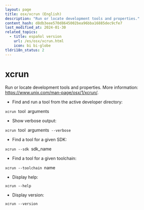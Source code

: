 ```yaml
---
layout: page
title: osx/xcrun (English)
description: "Run or locate development tools and properties."
content_hash: d8db3eee570d8645002bea96bba16885dec9cfe7
last_modified_at: 2024-01-30
related_topics:
  - title: español version
    url: /es/osx/xcrun.html
    icon: bi bi-globe
tldri18n_status: 2
---
```

# xcrun

Run or locate development tools and properties.
More information: <https://www.unix.com/man-page/osx/1/xcrun/>.

- Find and run a tool from the active developer directory:

`xcrun `<span class="tldr-var badge badge-pill bg-dark-lm bg-white-dm text-white-lm text-dark-dm font-weight-bold">tool</span>` `<span class="tldr-var badge badge-pill bg-dark-lm bg-white-dm text-white-lm text-dark-dm font-weight-bold">arguments</span>

- Show verbose output:

`xcrun `<span class="tldr-var badge badge-pill bg-dark-lm bg-white-dm text-white-lm text-dark-dm font-weight-bold">tool</span>` `<span class="tldr-var badge badge-pill bg-dark-lm bg-white-dm text-white-lm text-dark-dm font-weight-bold">arguments</span>` --verbose`

- Find a tool for a given SDK:

`xcrun --sdk `<span class="tldr-var badge badge-pill bg-dark-lm bg-white-dm text-white-lm text-dark-dm font-weight-bold">sdk_name</span>

- Find a tool for a given toolchain:

`xcrun --toolchain `<span class="tldr-var badge badge-pill bg-dark-lm bg-white-dm text-white-lm text-dark-dm font-weight-bold">name</span>

- Display help:

`xcrun --help`

- Display version:

`xcrun --version`
